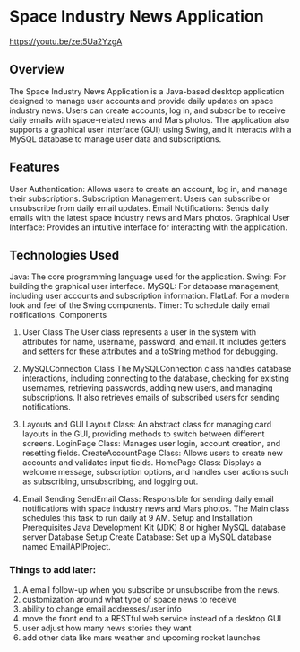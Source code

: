 # Space Industry News Application

https://youtu.be/zet5Ua2YzgA

## Overview
The Space Industry News Application is a Java-based desktop application designed to manage user accounts and provide daily updates on space industry news. Users can create accounts, log in, and subscribe to receive daily emails with space-related news and Mars photos. The application also supports a graphical user interface (GUI) using Swing, and it interacts with a MySQL database to manage user data and subscriptions.

## Features
User Authentication: Allows users to create an account, log in, and manage their subscriptions.
Subscription Management: Users can subscribe or unsubscribe from daily email updates.
Email Notifications: Sends daily emails with the latest space industry news and Mars photos.
Graphical User Interface: Provides an intuitive interface for interacting with the application.

## Technologies Used
Java: The core programming language used for the application.
Swing: For building the graphical user interface.
MySQL: For database management, including user accounts and subscription information.
FlatLaf: For a modern look and feel of the Swing components.
Timer: To schedule daily email notifications.
Components

1. User Class
   The User class represents a user in the system with attributes for name, username, password, and email. It includes getters and setters for these attributes and a toString method for debugging.

2. MySQLConnection Class
   The MySQLConnection class handles database interactions, including connecting to the database, checking for existing usernames, retrieving passwords, adding new users, and managing subscriptions. It also retrieves emails of subscribed users for sending notifications.

3. Layouts and GUI
   Layout Class: An abstract class for managing card layouts in the GUI, providing methods to switch between different screens.
   LoginPage Class: Manages user login, account creation, and resetting fields.
   CreateAccountPage Class: Allows users to create new accounts and validates input fields.
   HomePage Class: Displays a welcome message, subscription options, and handles user actions such as subscribing, unsubscribing, and logging out.
4. Email Sending
   SendEmail Class: Responsible for sending daily email notifications with space industry news and Mars photos. The Main class schedules this task to run daily at 9 AM.
   Setup and Installation
   Prerequisites
   Java Development Kit (JDK) 8 or higher
   MySQL database server
   Database Setup
   Create Database: Set up a MySQL database named EmailAPIProject.
### Things to add later: 

1) A email follow-up when you subscribe or unsubscribe from the news. 
2) customization around what type of space news to receive 
3) ability to change email addresses/user info
4) move the front end to a RESTful web service instead of a desktop GUI
5) user adjust how many news stories they want
6) add other data like mars weather and upcoming rocket launches 
